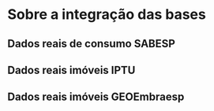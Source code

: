 # Sobre a integração das bases

## Dados reais de consumo SABESP

## Dados reais imóveis IPTU

## Dados reais imóveis GEOEmbraesp
